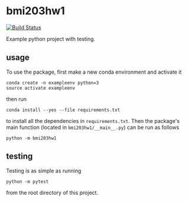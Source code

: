 # bmi203hw1

[![Build
Status](https://travis-ci.org/afkung/bmi203hw1.svg?branch=master)](https://travis-ci.org/afkung/bmi203hw1)

Example python project with testing.

## usage

To use the package, first make a new conda environment and activate it

```
conda create -n exampleenv python=3
source activate exampleenv
```

then run

```
conda install --yes --file requirements.txt
```

to install all the dependencies in `requirements.txt`. Then the package's
main function (located in `bmi203hw1/__main__.py`) can be run as follows

```
python -m bmi203hw1
```

## testing

Testing is as simple as running

```
python -m pytest
```

from the root directory of this project.
